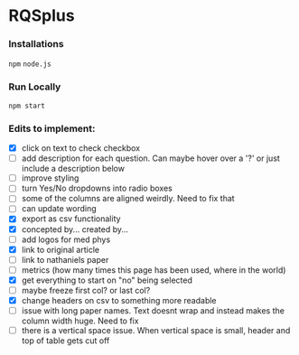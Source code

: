 # RQSplus

### Installations

`npm`
`node.js`

### Run Locally

`npm start`

### Edits to implement:

- [x] click on text to check checkbox
- [ ] add description for each question. Can maybe hover over a '?' or just include a description below
- [ ] improve styling
- [ ] turn Yes/No dropdowns into radio boxes
- [ ] some of the columns are aligned weirdly. Need to fix that
- [ ] can update wording
- [x] export as csv functionality
- [x] concepted by... created by...
- [ ] add logos for med phys
- [x] link to original article
- [ ] link to nathaniels paper
- [ ] metrics (how many times this page has been used, where in the world)
- [x] get everything to start on "no" being selected
- [ ] maybe freeze first col? or last col?
- [X] change headers on csv to something more readable
- [ ] issue with long paper names. Text doesnt wrap and instead makes the column width huge. Need to fix
- [ ] there is a vertical space issue. When vertical space is small, header and top of table gets cut off
